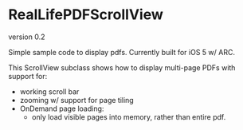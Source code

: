 # RealLifePDFScrollView

version 0.2

Simple sample code to display pdfs.  Currently built for iOS 5 w/ ARC.


This ScrollView subclass shows how to display multi-page PDFs with support for:

- working scroll bar
- zooming w/ support for page tiling
- OnDemand page loading: 
    - only load visible pages into memory, rather than entire pdf.
